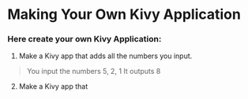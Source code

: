 # Making Your Own Kivy Application

### Here create your own Kivy Application:

1. Make a Kivy app that adds all the numbers you input. 
> You input the numbers 5, 2, 1
> It outputs 8

2. Make a Kivy app that 
